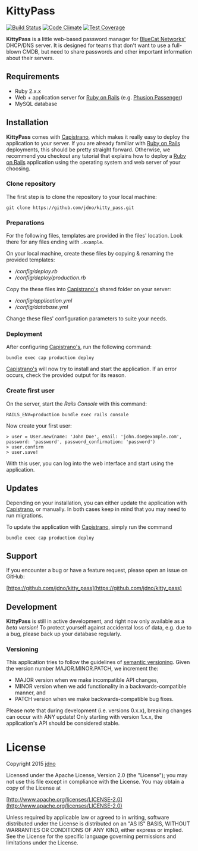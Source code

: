 # KittyPass

[![Build Status](https://travis-ci.org/jdno/kitty_pass.svg?branch=master)](https://travis-ci.org/jdno/kitty_pass)
[![Code Climate](https://codeclimate.com/github/jdno/kitty_pass/badges/gpa.svg)](https://codeclimate.com/github/jdno/kitty_pass)
[![Test Coverage](https://codeclimate.com/github/jdno/kitty_pass/badges/coverage.svg)](https://codeclimate.com/github/jdno/kitty_pass/coverage)

**KittyPass** is a little web-based password manager for [BlueCat Networks'](https://www.bluecatnetworks.com) DHCP/DNS
server. It is designed for teams that don't want to use a full-blown CMDB, but need to share passwords and other
important information about their servers.

## Requirements
 
- Ruby 2.x.x
- Web + application server for [Ruby on Rails](https://rubyonrails.org) (e.g.
[Phusion Passenger](http://https://www.phusionpassenger.com))
- MySQL database

## Installation

**KittyPass** comes with [Capistrano](http://capistranorb.com), which makes it really easy to deploy the application 
to your server. If you are already familiar with [Ruby on Rails](https://rubyonrails.org) deployments, this should be
pretty straight forward. Otherwise, we recommend you checkout any tutorial that explains how to deploy a
[Ruby on Rails](https://rubyonrails.org) application using the operating system and web server of your choosing.

### Clone repository

The first step is to clone the repository to your local machine:

    git clone https://github.com/jdno/kitty_pass.git

### Preparations

For the following files, templates are provided in the files' location. Look there for any files ending with `.example`.

On your local machine, create these files by copying & renaming the provided templates:

- _/config/deploy.rb_
- _/config/deploy/production.rb_

Copy the these files into [Capistrano's](http://capistranorb.com) shared folder on your server:

- _/config/application.yml_
- _/config/database.yml_

Change these files' configuration parameters to suite your needs.

### Deployment

After configuring [Capistrano's](http://capistranorb.com), run the following command:

    bundle exec cap production deploy
    
[Capistrano's](http://capistranorb.com) will now try to install and start the application. If an error occurs, check
the provided output for its reason.

### Create first user

On the server, start the _Rails Console_ with this command:

    RAILS_ENV=production bundle exec rails console
    
Now create your first user:

    > user = User.new(name: 'John Doe', email: 'john.doe@example.com', password: 'password', password_confirmation: 'password')
    > user.confirm
    > user.save!
    
With this user, you can log into the web interface and start using the application.

## Updates

Depending on your installation, you can either update the application with [Capistrano](http://capistranorb.com), or
manually. In both cases keep in mind that you may need to run migrations.

To update the application with [Capistrano](http://capistranorb.com), simply run the command

    bundle exec cap production deploy

## Support

If you encounter a bug or have a feature request, please open an issue on GitHub:

[https://github.com/jdno/kitty_pass](https://github.com/jdno/kitty_pass)

## Development

**KittyPass** is still in active development, and right now only available as a _beta version_! To protect yourself 
against accidental loss of data, e.g. due to a bug, please back up your database regularly.

### Versioning

This application tries to follow the guidelines of [semantic versioning](http://semver.org). Given the version number 
MAJOR.MINOR.PATCH, we increment the:

- MAJOR version when we make incompatible API changes,
- MINOR version when we add functionality in a backwards-compatible manner, and
- PATCH version when we make backwards-compatible bug fixes.

Please note that during development (i.e. versions 0.x.x), breaking changes can occur with ANY update! Only starting 
with version 1.x.x, the application's API should be considered stable.

# License

Copyright 2015 [jdno](https://github.com/jdno/)

Licensed under the Apache License, Version 2.0 (the "License");
you may not use this file except in compliance with the License.
You may obtain a copy of the License at

[http://www.apache.org/licenses/LICENSE-2.0](http://www.apache.org/licenses/LICENSE-2.0)

Unless required by applicable law or agreed to in writing, software
distributed under the License is distributed on an "AS IS" BASIS,
WITHOUT WARRANTIES OR CONDITIONS OF ANY KIND, either express or implied.
See the License for the specific language governing permissions and
limitations under the License.
